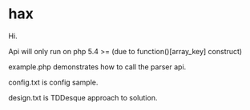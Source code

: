 hax
=====

Hi. 

Api will only run on php 5.4 >= (due to function()[array_key] construct)

example.php demonstrates how to call the parser api. 

config.txt is config sample.

design.txt is TDDesque approach to solution.

